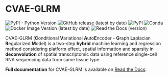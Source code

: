 # CVAE-GLRM
![PyPI - Python Version](https://img.shields.io/pypi/pyversions/cvae-glrm) ![GitHub release (latest by date)](https://img.shields.io/github/v/release/az7jh2/CVAE-GLRM) ![PyPI](https://img.shields.io/pypi/v/cvae-glrm) ![Conda](https://img.shields.io/conda/v/bioconda/cvae-glrm) ![Docker Image Version (latest by date)](https://img.shields.io/docker/v/az7jh2/cvae-glrm?label=docker) ![Read the Docs (version)](https://img.shields.io/readthedocs/cvae-glrm/latest)

CVAE-GLRM (**C**onditional **V**ariational **A**uto**E**ncoder - **G**raph **L**aplacian **R**egularized **M**odel) is a two-step **hybrid** machine learning and regression method considering platform effect, spatial information and sparsity in **deconvolution** of spatial transcriptomic data using reference single-cell RNA sequencing data from same tissue type.

**Full documentation** for CVAE-GLRM is available on [Read the Docs](https://cvae-glrm.readthedocs.io/en/latest/).
